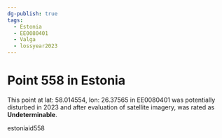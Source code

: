 ```yaml
---
dg-publish: true
tags:
  - Estonia
  - EE0080401
  - Valga
  - lossyear2023
---
```


# Point 558 in Estonia

This point at lat: 58.014554, lon: 26.37565 in EE0080401 was potentially disturbed in 2023 and after evaluation of satellite imagery, was rated as **Undeterminable**.



estoniaid558